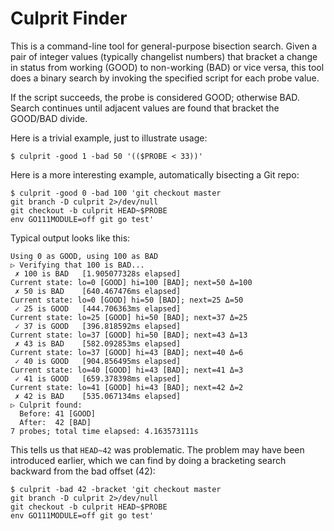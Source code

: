 # Culprit Finder

This is a command-line tool for general-purpose bisection search.  Given a pair
of integer values (typically changelist numbers) that bracket a change in
status from working (GOOD) to non-working (BAD) or vice versa, this tool does a
binary search by invoking the specified script for each probe value.

If the script succeeds, the probe is considered GOOD; otherwise BAD.  Search
continues until adjacent values are found that bracket the GOOD/BAD divide.

Here is a trivial example, just to illustrate usage:

```shell
$ culprit -good 1 -bad 50 '(($PROBE < 33))'
```

Here is a more interesting example, automatically bisecting a Git repo:

```shell
$ culprit -good 0 -bad 100 'git checkout master
git branch -D culprit 2>/dev/null
git checkout -b culprit HEAD~$PROBE
env GO111MODULE=off git go test'
```

Typical output looks like this:

```
Using 0 as GOOD, using 100 as BAD
▷ Verifying that 100 is BAD...
 ✗ 100 is BAD	[1.905077328s elapsed]
Current state: lo=0 [GOOD] hi=100 [BAD]; next=50 Δ=100
 ✗ 50 is BAD	[640.467476ms elapsed]
Current state: lo=0 [GOOD] hi=50 [BAD]; next=25 Δ=50
 ✓ 25 is GOOD	[444.706363ms elapsed]
Current state: lo=25 [GOOD] hi=50 [BAD]; next=37 Δ=25
 ✓ 37 is GOOD	[396.818592ms elapsed]
Current state: lo=37 [GOOD] hi=50 [BAD]; next=43 Δ=13
 ✗ 43 is BAD	[582.092853ms elapsed]
Current state: lo=37 [GOOD] hi=43 [BAD]; next=40 Δ=6
 ✓ 40 is GOOD	[904.856495ms elapsed]
Current state: lo=40 [GOOD] hi=43 [BAD]; next=41 Δ=3
 ✓ 41 is GOOD	[659.378398ms elapsed]
Current state: lo=41 [GOOD] hi=43 [BAD]; next=42 Δ=2
 ✗ 42 is BAD	[535.067134ms elapsed]
▷ Culprit found:
  Before: 41 [GOOD]
  After:  42 [BAD]
7 probes; total time elapsed: 4.163573111s
```

This tells us that `HEAD~42` was problematic. The problem may have been
introduced earlier, which we can find by doing a bracketing search backward
from the bad offset (42):

```shell
$ culprit -bad 42 -bracket 'git checkout master
git branch -D culprit 2>/dev/null
git checkout -b culprit HEAD~$PROBE
env GO111MODULE=off git go test'
```
